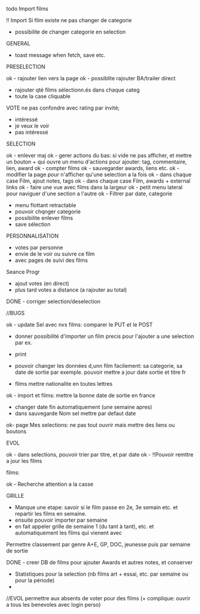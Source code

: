 todo
Import films

!! Import Si film existe ne pas changer de categorie

- possibilite de changer categorie en selection

GENERAL

- toast message when fetch, save etc.

PRESELECTION

ok - rajouter lien vers la page
ok - possiblite rajouter BA/trailer direct

- rajouter qté films sélectionn.és dans chaque categ
- toute la case cliquable

VOTE
ne pas confondre avec rating
par invité;

- intéressé
- je veux le voir
- pas intéressé

SELECTION

ok - enlever maj
ok - gerer actions du bas: si vide ne pas afficher, et mettre un bouton + qui ouvre un menu d'actions pour ajouter:
tag, commentaire, lien, award
ok - compter films
ok - sauvegarder awards, liens etc.
ok - modifier la page pour n'afficher qu'une selection a la fois
ok - dans chaque case Film, ajout notes, tags
ok - dans chaque case Film, awards + external links
ok - faire une vue avec films dans la largeur
ok - petit menu lateral pour naviguer d'une section a l'autre
ok - Filtrer par date, categorie

- menu flottant retractable
- pouvoir chqnger categorie
- possibilite enlever films
- save sélection

PERSONNALISATION

- votes par personne
- envie de le voir ou suivre ce film
- avec pages de suivi des films

Seance Progr

- ajout votes (en direct)
- plus tard votes a distance (a rajouter au total)

DONE - corriger selection/deselection

//BUGS

ok - update Sel avec nvx films: comparer le PUT et le POST

- donner possibilité d'importer un film precis pour l'ajouter a une selection par ex.
- print

- pouvoir changer les données d,unn film facilement: sa categorie, sa date de sortie par exemple. pouvoir mettre a jour date sortie et titre fr
- films mettre nationalite en toutes lettres

ok - import et films: mettre la bonne date de sortie en france

- changer date fin automatiquement (une semaine apres)
- dans sauvegarde Nom sel mettre par defaut date

ok- page Mes selections: ne pas tout ouvrir mais mettre des liens ou boutons

EVOL

ok - dans selections, pouvoir trier par titre, et par date
ok - !!Pouvoir remttre a jour les films

films:

ok - Recherche attention a la casse

GRILLE

- Manque une etape: savoir si le film passe en 2e, 3e semain etc. et repartir les films en semaine.
- ensuite pouvoir importer par semaine
- en fait appeler grille de semaine 1 (du tant à tant), etc.
  et automatiquement les films qui vienent avec

Permettre classement par genre A+E, GP, DOC, jeunesse
puis par semaine de sortie

DONE - creer DB de films pour ajouter Awards et autres notes, et conserver

- Statistiques pour la selection (nb films art + essai, etc. par semaine ou pour la période)
-

//EVOL
permettre aux absents de voter pour des films
(+ complique: ouvrir a tous les benevoles avec login perso)
